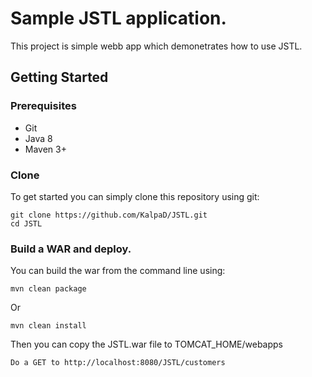 # Sample JSTL application.

This project is simple webb app which demonetrates how to use JSTL.

## Getting Started

### Prerequisites
* Git
* Java 8
* Maven 3+


### Clone
To get started you can simply clone this repository using git:
```
git clone https://github.com/KalpaD/JSTL.git 
cd JSTL
```

### Build a WAR and deploy.
You can build the war from the command line using:
```
mvn clean package
```
Or 
```
mvn clean install
```
Then you can copy the JSTL.war file to TOMCAT_HOME/webapps
```
Do a GET to http://localhost:8080/JSTL/customers


